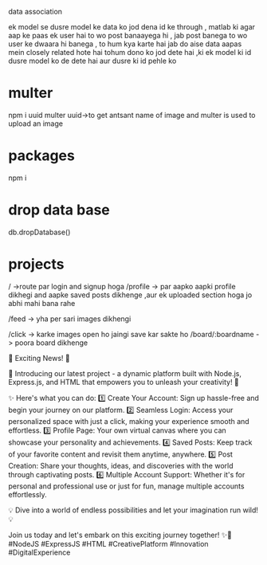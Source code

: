 data association

ek model se dusre model ke data ko jod dena id ke through , matlab ki agar aap ke paas ek user hai to wo post banaayega hi , jab post banega to wo user ke dwaara hi banega , to hum kya karte hai jab do aise data aapas mein closely related hote hai tohum dono ko jod dete hai ,ki ek model ki id dusre model ko de dete hai aur dusre ki id pehle ko

# multer

npm i uuid multer
uuid->to get antsant name of image and multer is used to upload an image

# packages

npm i

# drop data base

db.dropDatabase()

# projects

/ ->route par login and signup hoga
/profile -> par aapko aapki profile dikhegi and aapke saved posts dikhenge ,aur ek uploaded section hoga jo abhi mahi bana rahe

/feed -> yha per sari images dikhengi

/click -> karke images open ho jaingi save kar sakte ho
/board/:boardname -> poora board dikhenge

🚀 Exciting News! 🚀

🌟 Introducing our latest project - a dynamic platform built with Node.js, Express.js, and HTML that empowers you to unleash your creativity! 🌟

✨ Here's what you can do:
1️⃣ Create Your Account: Sign up hassle-free and begin your journey on our platform.
2️⃣ Seamless Login: Access your personalized space with just a click, making your experience smooth and effortless.
3️⃣ Profile Page: Your own virtual canvas where you can showcase your personality and achievements.
4️⃣ Saved Posts: Keep track of your favorite content and revisit them anytime, anywhere.
5️⃣ Post Creation: Share your thoughts, ideas, and discoveries with the world through captivating posts.
6️⃣ Multiple Account Support: Whether it's for personal and professional use or just for fun, manage multiple accounts effortlessly.

💡 Dive into a world of endless possibilities and let your imagination run wild! 💡

Join us today and let's embark on this exciting journey together! ✨🚀 #NodeJS #ExpressJS #HTML #CreativePlatform #Innovation #DigitalExperience
